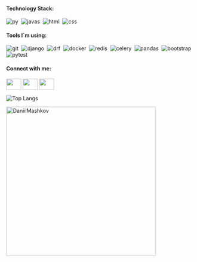 #### Technology Stack:

<img alt="py" src="https://img.shields.io/badge/python-FFD700.svg?&style=for-the-badge&logo=python&logoColor=fff" />&nbsp;
<img alt="javas" src="https://img.shields.io/badge/javascript-7FFFD4.svg?&style=for-the-badge&logo=javascript&logoColor=fff" />&nbsp;
<img alt="html" src="https://img.shields.io/badge/html-E34F26.svg?&style=for-the-badge&logo=html5&logoColor=fff" />&nbsp;
<img alt="css" src="https://img.shields.io/badge/css-1572B6.svg?&style=for-the-badge&logo=css3&logoColor=fff" />&nbsp;

#### Tools I`m using:

<img alt="git" src="https://img.shields.io/badge/git-708090.svg?style=for-the-badge&logo=git&logoColor=white"/>&nbsp;
<img alt="django" src="https://img.shields.io/badge/django-32CD32.svg?&style=for-the-badge&logo=django&logoColor=white" />&nbsp;
<img alt="drf" src="https://img.shields.io/badge/drf-FF5733.svg?&style=for-the-badge&logo=drf&logoColor=white" />&nbsp;
<img alt="docker" src="https://img.shields.io/badge/docker-87CEFA.svg?style=for-the-badge&logo=docker&&logoColor=white" />&nbsp;
<img alt="redis" src="https://img.shields.io/badge/redis-DC143C?style=for-the-badge&logo=redis&logoColor=white" />&nbsp;
<img alt="celery" src="https://img.shields.io/badge/celery-00FF00?style=for-the-badge&logo=celery&logoColor=white" />&nbsp;
<img alt="pandas" src="https://img.shields.io/badge/pandas-blue?style=for-the-badge&logo=pandas&logoColor=white" />&nbsp;
<img alt="bootstrap" src="https://img.shields.io/badge/bootstrap-9370DB?style=for-the-badge&logo=bootstrap&logoColor=white" />&nbsp;
<img alt="pytest" src="https://img.shields.io/badge/pytest-lightgrey?style=for-the-badge&logo=pytest&logoColor=white" />&nbsp;

#### Connect with me:

<p align="left">
  <a href="https://t.me/DaniilMashkov" target="blank"><img align="center" src="https://cdn.simpleicons.org/Telegram" height="30" width="40"/></a>
  <a href="https://www.linkedin.com/in/daniil-mashkov-7715b116b/" target="blank"><img align="center" src="https://cdn.simpleicons.org/Linkedin" height="30" width="40" /></a>
  <a href="https://www.instagram.com/dankeeeez/" target="blank"><img align="center" src="https://cdn.simpleicons.org/Instagram" width="40"/ height="30"></a>
</p>

![Top Langs](https://github-readme-stats.vercel.app/api/top-langs/?username=DaniilMashkov&show_icons=true&theme=dracula&hide_border=true)

<img width="400px" align="center" alt="DaniilMashkov" src="https://www.codewars.com/users/DaniilMashkov/badges/large" />











